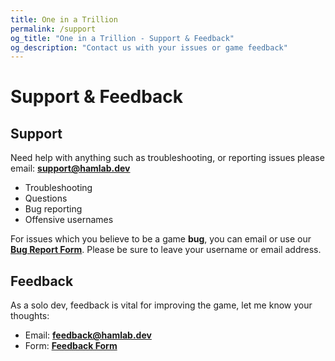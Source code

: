 ```yaml
---
title: One in a Trillion
permalink: /support
og_title: "One in a Trillion - Support & Feedback"
og_description: "Contact us with your issues or game feedback"
---
```


# Support & Feedback

## Support
Need help with anything such as troubleshooting, or reporting issues please email:
**support@hamlab.dev**

- Troubleshooting
- Questions
- Bug reporting
- Offensive usernames

For issues which you believe to be a game **bug**, you can email or use our **[Bug Report Form](https://forms.gle/cBUvpMxwzJo2MqV59)**. Please be sure to leave your username or email address.


## Feedback
As a solo dev, feedback is vital for improving the game, let me know your thoughts:

- Email: **feedback@hamlab.dev**
- Form: **[Feedback Form](https://forms.gle/Cen8dSRrkcbRSvbe9)**
